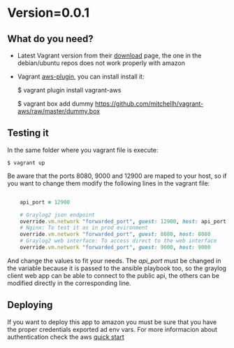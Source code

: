 Version=0.0.1
=============

What do you need?
-----------------

- Latest Vagrant version from their [download](https://www.vagrantup.com/downloads.html) page, the one in the debian/ubuntu repos does not work properly with amazon
- Vagrant [aws-plugin](https://github.com/mitchellh/vagrant-aws), you can install install it:

    $ vagrant plugin install vagrant-aws

    $ vagrant box add dummy https://github.com/mitchellh/vagrant-aws/raw/master/dummy.box

Testing it
----------

In the same folder where you vagrant file is execute:

    $ vagrant up

Be aware that the ports 8080, 9000 and 12900 are maped to your host, so if you want to change them modify the following lines in the vagrant file:

```ruby

    api_port = 12900

    # Graylog2 json endpoint
    override.vm.network "forwarded_port", guest: 12900, host: api_port
    # Nginx: To test it as in prod evironment
    override.vm.network "forwarded_port", guest: 8080, host: 8080
    # Graylog2 web interface: To access direct to the web interface
    override.vm.network "forwarded_port", guest: 9000, host: 9000
```

And change the values to fit your needs. The *api_port* must be changed in the variable because it is passed to the ansible playbook too, so the graylog client web app can be able to connect to the public api, the others can be modified directly in the corresponding line.

Deploying
---------

If you want to deploy this app to amazon you must be sure that you have the proper credentials exported ad env vars. For more informacion about authentication check the aws [quick start](https://github.com/mitchellh/vagrant-aws#quick-start)



